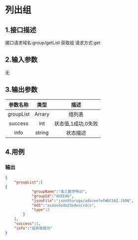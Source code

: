 # 列出组

## 1.接口描述

接口请求域名:group/getList
获取组
请求方式:get

## 2.输入参数

无

## 3.输出参数

|  参数名称  |  类型  |         描述         |
| :-------: | :----: | :------------------: |
| groupList | Arrary | 组列表 |
| success | int | 状态值,1成功,0失败 |
| info | string | 状态描述 |

## 4.用例

### 输出

```json
{
    "groupList":[
{
            "groupName":"高三数学特训",
            "groupId":"XHZE46",
            "jsonFile":"jsonStorage/advceefeFWDCSAZ.JSON",
            "md5":"asdasdade23edwscsdcs",
            "type":2
        }
    ],
    "success":1,
    "info":"组获取成功"
}
```
